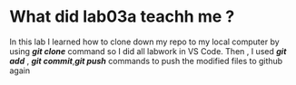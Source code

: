 # What did lab03a teachh me ? 

In this lab I learned how to clone down my repo to my local computer by using ***git clone*** command so I  did all labwork in VS Code. Then , I used ***git add*** , ***git commit***,***git push*** commands to push the modified files to github again